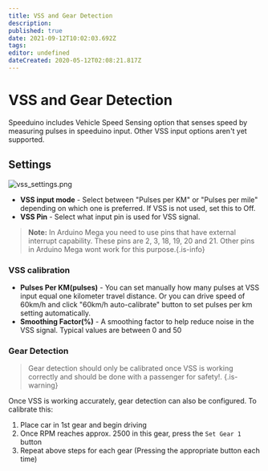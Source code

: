 ```yaml
---
title: VSS and Gear Detection
description: 
published: true
date: 2021-09-12T10:02:03.692Z
tags: 
editor: undefined
dateCreated: 2020-05-12T02:08:21.817Z
---
```


# VSS and Gear Detection

Speeduino includes Vehicle Speed Sensing option that senses speed by measuring pulses in speeduino input. Other VSS input options aren't yet supported.

## Settings

![vss_settings.png](/img/accessories/vss_settings.png)

-   **VSS input mode** - Select between "Pulses per KM" or "Pulses per mile" depending on which one is preferred. If VSS is not used, set this to Off.
-   **VSS Pin** - Select what input pin is used for VSS signal.
> **Note:** In Arduino Mega you need to use pins that have external interrupt capability. These pins are 2, 3, 18, 19, 20 and 21. Other pins in Arduino Mega wont work for this purpose.{.is-info}
### VSS calibration
-   **Pulses Per KM(pulses)** - You can set manually how many pulses at VSS input equal one kilometer travel distance. Or you can drive speed of 60km/h and click "60km/h auto-calibrate" button to set pulses per km setting automatically.
-   **Smoothing Factor(%)** - A smoothing factor to help reduce noise in the VSS signal. Typical values are between 0 and 50
### Gear Detection
> Gear detection should only be calibrated once VSS is working correctly and should be done with a passenger for safety!. 
{.is-warning}

Once VSS is working accurately, gear detection can also be configured. To calibrate this:
1. Place car in 1st gear and begin driving
2. Once RPM reaches approx. 2500 in this gear, press the `Set Gear 1` button
3. Repeat above steps for each gear (Pressing the appropriate button each time)
